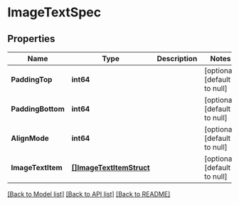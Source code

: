 # ImageTextSpec

## Properties
Name | Type | Description | Notes
------------ | ------------- | ------------- | -------------
**PaddingTop** | **int64** |  | [optional] [default to null]
**PaddingBottom** | **int64** |  | [optional] [default to null]
**AlignMode** | **int64** |  | [optional] [default to null]
**ImageTextItem** | [**[]ImageTextItemStruct**](image_text_item_struct.md) |  | [optional] [default to null]

[[Back to Model list]](../README.md#documentation-for-models) [[Back to API list]](../README.md#documentation-for-api-endpoints) [[Back to README]](../README.md)


